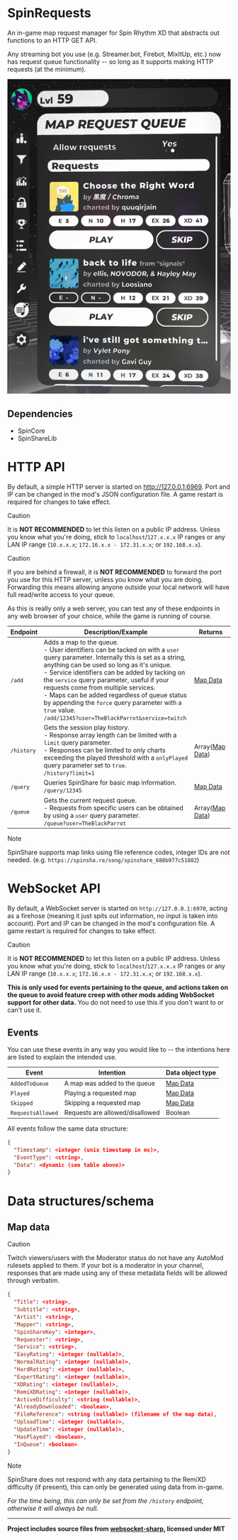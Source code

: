 # SpinRequests
An in-game map request manager for Spin Rhythm XD that abstracts out functions to an HTTP GET API.

Any streaming bot you use (e.g. Streamer.bot, Firebot, MixItUp, etc.) now has request queue functionality -- so long as it supports making HTTP requests (at the minimum).

![Screenshot of SpinRequests being used in-game](Assets/screenshot.png)

## Dependencies
- SpinCore
- SpinShareLib

# HTTP API
By default, a simple HTTP server is started on http://127.0.0.1:6969. Port and IP can be changed in the mod's JSON configuration file. A game restart is required for changes to take effect.

> [!CAUTION]
> It is **NOT RECOMMENDED** to let this listen on a public IP address. Unless you know what you're doing, stick to `localhost`/`127.x.x.x` IP ranges or any LAN IP range (`10.x.x.x`; `172.16.x.x - 172.31.x.x`; or `192.168.x.x`).

> [!CAUTION]
> If you are behind a firewall, it is **NOT RECOMMENDED** to forward the port you use for this HTTP server, unless you know what you are doing. Forwarding this means allowing anyone outside your local network will have full read/write access to your queue.

As this is really only a web server, you can test any of these endpoints in any web browser of your choice, while the game is running of course.

| Endpoint   | Description/Example                                                                                                                                                                                                                                                                                                                                                                                                                                                                            | Returns                              |
|------------|------------------------------------------------------------------------------------------------------------------------------------------------------------------------------------------------------------------------------------------------------------------------------------------------------------------------------------------------------------------------------------------------------------------------------------------------------------------------------------------------|--------------------------------------|
| `/add`     | Adds a map to the queue.<br/>- User identifiers can be tacked on with a `user` query parameter. Internally this is set as a string, anything can be used so long as it's unique.<br/>- Service identifiers can be added by tacking on the `service` query parameter, useful if your requests come from multiple services.<br/>- Maps can be added regardless of queue status by appending the `force` query parameter with a `true` value.<br/>`/add/12345?user=TheBlackParrot&service=twitch` | [Map Data](#map-data-type)           |
| `/history` | Gets the session play history.<br/>- Response array length can be limited with a `limit` query parameter.<br/>- Responses can be limited to only charts exceeding the played threshold with a `onlyPlayed` query parameter set to `true`.<br/>`/history?limit=1`                                                                                                                                                                                                                               | Array([Map Data](#map-data-type))    |
| `/query`   | Queries SpinShare for basic map information.<br/>`/query/12345`                                                                                                                                                                                                                                                                                                                                                                                                                                | [Map Data](#map-data-type)           |
| `/queue`   | Gets the current request queue.<br/>- Requests from specific users can be obtained by using a `user` query parameter.<br/>`/queue?user=TheBlackParrot`                                                                                                                                                                                                                                                                                                                                         | Array([Map Data](#map-data-type))    |

> [!NOTE]
> SpinShare supports map links using file reference codes, integer IDs are not needed. (e.g. `https://spinsha.re/song/spinshare_688b977c51882`)

# WebSocket API
By default, a WebSocket server is started on `http://127.0.0.1:6970`, acting as a firehose (meaning it just spits out information, no input is taken into account). Port and IP can be changed in the mod's configuration file. A game restart is required for changes to take effect.

> [!CAUTION]
> It is **NOT RECOMMENDED** to let this listen on a public IP address. Unless you know what you're doing, stick to `localhost`/`127.x.x.x` IP ranges or any LAN IP range (`10.x.x.x`; `172.16.x.x - 172.31.x.x`; or `192.168.x.x`).

**This is only used for events pertaining to the queue, and actions taken on the queue to avoid feature creep with other mods adding WebSocket support for other data.** You do not need to use this if you don't want to or can't use it.

<a name="websocket-events"></a>
## Events
You can use these events in any way you would like to -- the intentions here are listed to explain the intended use.

| Event             | Intention                       | Data object type           |
|-------------------|---------------------------------|----------------------------|
| `AddedToQueue`    | A map was added to the queue    | [Map Data](#map-data-type) |
| `Played`          | Playing a requested map         | [Map Data](#map-data-type) |
| `Skipped`         | Skipping a requested map        | [Map Data](#map-data-type) |
| `RequestsAllowed` | Requests are allowed/disallowed | Boolean                    |

All events follow the same data structure:
```json
{
  "Timestamp": <integer (unix timestamp in ms)>,
  "EventType": <string>,
  "Data": <dynamic (see table above)>
}
```

# Data structures/schema

<a name="map-data-type"></a>
## Map data
> [!CAUTION]
> Twitch viewers/users with the Moderator status do not have any AutoMod rulesets applied to them. If your bot is a moderator in your channel, responses that are made using any of these metadata fields will be allowed through verbatim.
```json
{
  "Title": <string>,
  "Subtitle": <string>,
  "Artist": <string>,
  "Mapper": <string>,
  "SpinShareKey": <integer>,
  "Requester": <string>,
  "Service": <string>,
  "EasyRating": <integer (nullable)>,
  "NormalRating": <integer (nullable)>,
  "HardRating": <integer (nullable)>,
  "ExpertRating": <integer (nullable)>,
  "XDRating": <integer (nullable)>,
  "RemiXDRating": <integer (nullable)>,
  "ActiveDifficulty": <string (nullable)>,
  "AlreadyDownloaded": <boolean>,
  "FileReference": <string (nullable)> (filename of the map data),
  "UploadTime": <integer (nullable)>,
  "UpdateTime": <integer (nullable)>,
  "HasPlayed": <boolean>,
  "InQueue": <boolean>
}
```
> [!NOTE]
> SpinShare does not respond with any data pertaining to the RemiXD difficulty (if present), this can only be generated using data from in-game.
> 
> *For the time being, this can only be set from the `/history` endpoint, otherwise it will always be null.*
 
---

**Project includes source files from [websocket-sharp](https://github.com/sta/websocket-sharp/tree/01a1a7559f21e38af1045a1ae1e8c123416b6df3), licensed under MIT**